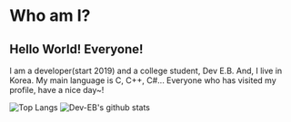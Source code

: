 # Who am I?
## Hello World! Everyone!
I am a developer(start 2019) and a college student, Dev E.B.
And, I live in Korea.
My main language is C, C++, C\#...
Everyone who has visited my profile, have a nice day~!

![Top Langs](https://github-readme-stats.vercel.app/api/top-langs/?username=Dev-EB&theme=tokyonight)
![Dev-EB's github stats](https://github-readme-stats.vercel.app/api?username=Dev-EB&theme=tokyonight)
